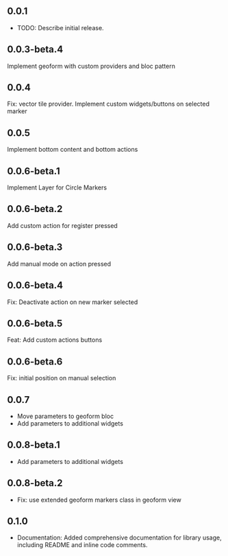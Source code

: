 ## 0.0.1

- TODO: Describe initial release.

## 0.0.3-beta.4

Implement geoform with custom providers and bloc pattern

## 0.0.4

Fix: vector tile provider.
Implement custom widgets/buttons on selected marker

## 0.0.5

Implement bottom content and bottom actions

## 0.0.6-beta.1

Implement Layer for Circle Markers

## 0.0.6-beta.2

Add custom action for register pressed

## 0.0.6-beta.3

Add manual mode on action pressed

## 0.0.6-beta.4

Fix: Deactivate action on new marker selected

## 0.0.6-beta.5

Feat: Add custom actions buttons

## 0.0.6-beta.6

Fix: initial position on manual selection

## 0.0.7

- Move parameters to geoform bloc
- Add parameters to additional widgets

## 0.0.8-beta.1

- Add parameters to additional widgets

## 0.0.8-beta.2

- Fix: use extended geoform markers class in geoform view

## 0.1.0

- Documentation: Added comprehensive documentation for library usage, including README and inline code comments.
